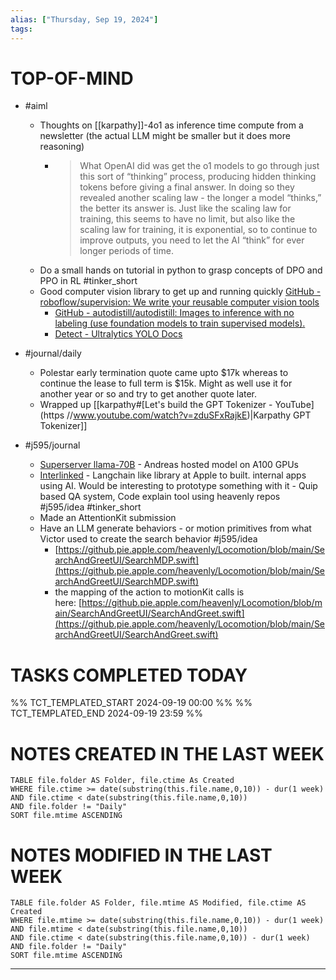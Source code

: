 ```yaml
---
alias: ["Thursday, Sep 19, 2024"]
tags: 
---
```

# TOP-OF-MIND
- #aiml 
	- Thoughts on [[karpathy]]-4o1 as inference time compute from a newsletter (the actual LLM might be smaller but it does more reasoning)
		- > What OpenAI did was get the o1 models to go through just this sort of “thinking” process, producing hidden thinking tokens before giving a final answer. In doing so they revealed another scaling law - the longer a model “thinks,” the better its answer is. Just like the scaling law for training, this seems to have no limit, but also like the scaling law for training, it is exponential, so to continue to improve outputs, you need to let the AI “think” for ever longer periods of time.
	- Do a small hands on tutorial in python to grasp concepts of DPO and PPO in RL #tinker_short 
	- Good computer vision library to get up and running quickly [GitHub - roboflow/supervision: We write your reusable computer vision tools](https://github.com/roboflow/supervision)
		- [GitHub - autodistill/autodistill: Images to inference with no labeling (use foundation models to train supervised models).](https://github.com/autodistill/autodistill)
		- [Detect - Ultralytics YOLO Docs](https://docs.ultralytics.com/tasks/detect/#export)

- #journal/daily 
	- Polestar early termination quote came upto $17k whereas to continue the lease to full term is $15k. Might as well use it for another year or so and try to get another quote later.
	- Wrapped up [[karpathy#[Let's build the GPT Tokenizer - YouTube](https //www.youtube.com/watch?v=zduSFxRajkE)|Karpathy GPT Tokenizer]]
- #j595/journal 
	- [Superserver llama-70B](https://superserver.corp.apple.com:9124/) - Andreas hosted model on A100 GPUs
	- [Interlinked](https://interlinked.apple.com/chat) - Langchain like library at Apple to built. internal apps using AI. Would be interesting to prototype something with it - Quip based QA system, Code explain tool using heavenly repos #j595/idea #tinker_short 
	- Made an AttentionKit submission
	- Have an LLM generate behaviors - or motion primitives from what Victor used to create the search behavior #j595/idea 
		- [https://github.pie.apple.com/heavenly/Locomotion/blob/main/SearchAndGreetUI/SearchMDP.swift](https://github.pie.apple.com/heavenly/Locomotion/blob/main/SearchAndGreetUI/SearchMDP.swift)
		- the mapping of the action to motionKit calls is here: [https://github.pie.apple.com/heavenly/Locomotion/blob/main/SearchAndGreetUI/SearchAndGreet.swift](https://github.pie.apple.com/heavenly/Locomotion/blob/main/SearchAndGreetUI/SearchAndGreet.swift)


# TASKS COMPLETED TODAY
%% TCT_TEMPLATED_START 2024-09-19 00:00 %%
%% TCT_TEMPLATED_END 2024-09-19 23:59 %%


# NOTES CREATED IN THE LAST WEEK
``` dataview
TABLE file.folder AS Folder, file.ctime As Created
WHERE file.ctime >= date(substring(this.file.name,0,10)) - dur(1 week) 
AND file.ctime < date(substring(this.file.name,0,10)) 
AND file.folder != "Daily"
SORT file.mtime ASCENDING
```

# NOTES MODIFIED IN THE LAST WEEK
``` dataview
TABLE file.folder AS Folder, file.mtime AS Modified, file.ctime AS Created
WHERE file.mtime >= date(substring(this.file.name,0,10)) - dur(1 week)
AND file.mtime < date(substring(this.file.name,0,10))
AND file.ctime < date(substring(this.file.name,0,10)) - dur(1 week)
AND file.folder != "Daily"
SORT file.mtime ASCENDING
```
---
